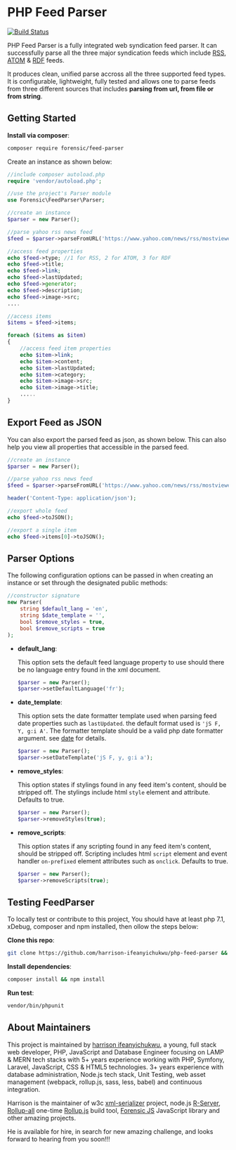 # PHP Feed Parser

[![Build Status](https://travis-ci.org/harrison-ifeanyichukwu/php-feed-parser.svg?branch=master)](https://travis-ci.org/harrison-ifeanyichukwu/php-feed-parser)

PHP Feed Parser is a fully integrated web syndication feed parser. It can successfully parse all the three major syndication feeds which include [RSS](http://cyber.harvard.edu/rss/rss.html), [ATOM](https://tools.ietf.org/html/rfc4287) & [RDF](http://web.resource.org/rss/1.0/spec) feeds.

It produces clean, unified parse accross all the three supported feed types. It is configurable, lightweight, fully tested and allows one to parse feeds from three different sources that includes **parsing from url, from file or from string**.

## Getting Started

**Install via composer**:

```bash
composer require forensic/feed-parser
```

Create an instance as shown below:

```php
//include composer autoload.php
require 'vendor/autoload.php';

//use the project's Parser module
use Forensic\FeedParser\Parser;

//create an instance
$parser = new Parser();

//parse yahoo rss news feed
$feed = $parser->parseFromURL('https://www.yahoo.com/news/rss/mostviewed');

//access feed properties
echo $feed->type; //1 for RSS, 2 for ATOM, 3 for RDF
echo $feed->title;
echo $feed->link;
echo $feed->lastUpdated;
echo $feed->generator;
echo $feed->description;
echo $feed->image->src;
....

//access items
$items = $feed->items;

foreach ($items as $item)
{
    //access feed item properties
    echo $item->link;
    echo $item->content;
    echo $item->lastUpdated;
    echo $item->category;
    echo $item->image->src;
    echo $item->image->title;
    .....
}
```

## Export Feed as JSON

You can also export the parsed feed as json, as shown below. This can also help you view all properties that accessible in the parsed feed.

```php
//create an instance
$parser = new Parser();

//parse yahoo rss news feed
$feed = $parser->parseFromURL('https://www.yahoo.com/news/rss/mostviewed');

header('Content-Type: application/json');

//export whole feed
echo $feed->toJSON();

//export a single item
echo $feed->items[0]->toJSON();
```

## Parser Options

The following configuration options can be passed in when creating an instance or set through the designated public methods:

```php
//constructor signature
new Parser(
    string $default_lang = 'en',
    string $date_template = '',
    bool $remove_styles = true,
    bool $remove_scripts = true
);
```

- **default_lang**:

    This option sets the default feed language property to use should there be no language entry found in the xml document.

    ```php
    $parser = new Parser();
    $parser->setDefaultLanguage('fr');
    ````

- **date_template**:

    This option sets the date formatter template used when parsing feed date properties such as `lastUpdated`. the default format used is `'jS F, Y, g:i A'`. The formatter template should be a valid php date formatter argument. see [date](http://php.net/manual/en/function.date.php) for details.

    ```php
    $parser = new Parser();
    $parser->setDateTemplate('jS F, y, g:i a');
    ````

- **remove_styles**:

    This option states if stylings found in any feed item's content, should be stripped off. The stylings include html `style` element and attribute. Defaults to true.

    ```php
    $parser = new Parser();
    $parser->removeStyles(true);
    ```

- **remove_scripts**:

    This option states if any scripting found in any feed item's content, should be stripped off. Scripting includes html `script` element and event handler `on-prefixed` element attributes such as `onclick`. Defaults to true.

    ```php
    $parser = new Parser();
    $parser->removeScripts(true);
    ```

## Testing FeedParser

To locally test or contribute to this project, You should have at least php 7.1, xDebug, composer and npm installed, then ollow the steps below:

**Clone this repo**:

```bash
git clone https://github.com/harrison-ifeanyichukwu/php-feed-parser && php-feed-parser
```

**Install dependencies**:

```bash
composer install && npm install
```

**Run test**:

```bash
vendor/bin/phpunit
```

## About Maintainers

This project is maintained by [harrison ifeanyichukwu](mailto:harrisonifeanyichukwu@gmail.com),
a young, full stack web developer, PHP, JavaScript and Database Engineer focusing on LAMP & MERN tech stacks with 5+ years experience working with PHP, Symfony, Laravel, JavaScript, CSS & HTML5 technologies. 3+ years experience with database administration, Node.js tech stack, Unit Testing, web asset management (webpack, rollup.js, sass, less, babel) and continuous integration.

Harrison is the maintainer of w3c [xml-serializer](https://www.npmjs.com/package/@harrison-ifeanyichukwu/xml-serializer) project, node.js [R-Server](https://github.com/harrison-ifeanyichukwu/r-server), [Rollup-all](https://www.npmjs.com/package/rollup-all) one-time [Rollup.js](https://rollupjs.org/guide/en) build tool, [Forensic JS](https://www.npmjs.com/package/forensic-js) JavaScript library and other amazing projects.

He is available for hire, in search for new amazing challenge, and looks forward to hearing from you soon!!!
